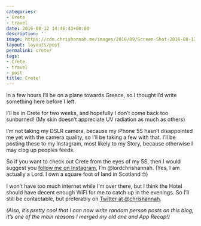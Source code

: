 ```yaml
---
categories:
- Crete
- travel
date: 2016-08-12 14:46:43+00:00
description: ''
image: https://cdn.chrishannah.me/images/2016/09/Screen-Shot-2016-08-12-at-15-41-53.png
layout: layouts/post
permalink: crete/
tags:
- Crete
- travel
- post
title: Crete!
---
```


<div class="kg-card-markdown">
<p>In a few hours I&#8217;ll be on a plane towards Greece, so I thought I&#8217;d write something here before I left.</p>
<p>I&#8217;ll be in Crete for two weeks, and hopefully I don&#8217;t come back too sunburned! (My skin doesn&#8217;t appreciate UV radiation as much as others)</p>
<p>I&#8217;m not taking my DSLR camera, because my iPhone 5S hasn&#8217;t disappointed me yet with the camera quality, so I&#8217;ll be taking a few with that. I&#8217;ll be posting these to my Instagram, most likely to my Story, because otherwise I may clog up peoples feeds.</p>
<p>So if you want to check out Crete from the eyes of my 5S, then I would suggest you <a href="http://instagram.com/lordchrishannah">follow me on Instagram</a>, I&#8217;m @lordchrishannah. (Yes, I am actually a Lord. I own a square foot of land in Scotland 🤓)</p>
<p>I won&#8217;t have too much internet while I&#8217;m over there, but I think the Hotel should have decent enough WiFi for me to catch up in the evenings. So I&#8217;ll still be contactable, but preferably on <a href="https://twitter.com/chrishannah">Twitter at @chrishannah</a>.</p>
<p><em>(Also, it&#8217;s pretty cool that I can now write random person posts on this blog, it&#8217;s one of the main reasons I merged my old one and App Recap!)</em></p>
</div>